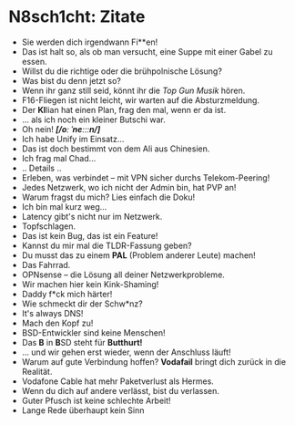 # N8sch1cht: Zitate

- Sie werden dich irgendwann Fi**en!
- Das ist halt so, als ob man versucht, eine Suppe mit einer Gabel zu essen.
- Willst du die richtige oder die brühpolnische Lösung?
- Was bist du denn jetzt so?
- Wenn ihr ganz still seid, könnt ihr die *Top Gun Musik* hören.
- F16-Fliegen ist nicht leicht, wir warten auf die Absturzmeldung.
- Der **KI**lian hat einen Plan, frag den mal, wenn er da ist.
- ... als ich noch ein kleiner Butschi war.
- Oh nein! ***[/oː ˈneːːːn/]***
- Ich habe Unify im Einsatz...
- Das ist doch bestimmt von dem Ali aus Chinesien.
- Ich frag mal Chad...
- .. Details ..
- Erleben, was verbindet – mit VPN sicher durchs Telekom-Peering!
- Jedes Netzwerk, wo ich nicht der Admin bin, hat PVP an!
- Warum fragst du mich? Lies einfach die Doku!
- Ich bin mal kurz weg...
- Latency gibt's nicht nur im Netzwerk.
- Topfschlagen.
- Das ist kein Bug, das ist ein Feature!
- Kannst du mir mal die TLDR-Fassung geben?
- Du musst das zu einem **PAL** (Problem anderer Leute) machen!
- Das Fahrrad.
- OPNsense – die Lösung all deiner Netzwerkprobleme.
- Wir machen hier kein Kink-Shaming!
- Daddy f*ck mich härter! 
- Wie schmeckt dir der Schw*nz?
- It's always DNS!
- Mach den Kopf zu!
- BSD-Entwickler sind keine Menschen!
- Das **B** in **B**SD steht für **Butthurt!**
- ... und wir gehen erst wieder, wenn der Anschluss läuft!
- Warum auf gute Verbindung hoffen? **Vodafail** bringt dich zurück in die Realität.
- Vodafone Cable hat mehr Paketverlust als Hermes.
- Wenn du dich auf andere verlässt, bist du verlassen.
- Guter Pfusch ist keine schlechte Arbeit!
- Lange Rede überhaupt kein Sinn 